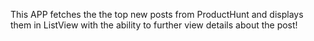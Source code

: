 This APP fetches the the top new posts from ProductHunt and displays them in ListView with the ability to further view details about the post!

